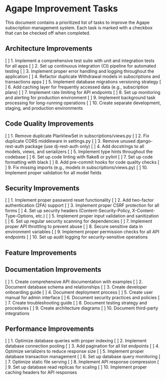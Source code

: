 # Agape Improvement Tasks

This document contains a prioritized list of tasks to improve the Agape subscription management system. Each task is marked with a checkbox that can be checked off when completed.

## Architecture Improvements

[ ] 1. Implement a comprehensive test suite with unit and integration tests for all apps
[ ] 2. Set up continuous integration (CI) pipeline for automated testing
[ ] 3. Implement proper error handling and logging throughout the application
[ ] 4. Refactor duplicate Withdrawal models in subscriptions and transactions apps
[ ] 5. Implement database migrations versioning strategy
[ ] 6. Add caching layer for frequently accessed data (e.g., subscription plans)
[ ] 7. Implement rate limiting for API endpoints
[ ] 8. Set up monitoring and alerting for production environment
[ ] 9. Implement background task processing for long-running operations
[ ] 10. Create separate development, staging, and production environments

## Code Quality Improvements

[ ] 1. Remove duplicate PlanViewSet in subscriptions/views.py
[ ] 2. Fix duplicate CORS middleware in settings.py
[ ] 3. Remove unused django-rest-auth package (use dj-rest-auth only)
[ ] 4. Add docstrings to all models, views, and serializers
[ ] 5. Implement type hints throughout the codebase
[ ] 6. Set up code linting with flake8 or pylint
[ ] 7. Set up code formatting with black
[ ] 8. Add pre-commit hooks for code quality checks
[ ] 9. Fix missing imports (e.g., models in subscriptions/views.py)
[ ] 10. Implement proper validation for all model fields

## Security Improvements

[ ] 1. Implement proper password reset functionality
[ ] 2. Add two-factor authentication (2FA) support
[ ] 3. Implement proper CSRF protection for all forms
[ ] 4. Set up security headers (Content-Security-Policy, X-Content-Type-Options, etc.)
[ ] 5. Implement proper input validation and sanitization
[ ] 6. Set up regular security scanning for dependencies
[ ] 7. Implement proper API throttling to prevent abuse
[ ] 8. Secure sensitive data in environment variables
[ ] 9. Implement proper permission checks for all API endpoints
[ ] 10. Set up audit logging for security-sensitive operations

## Feature Improvements

[//]: # ([ ] 1. Implement email notifications for important events)

[//]: # ([ ] 2. Add support for multiple payment gateways)

[//]: # ([ ] 3. Implement subscription renewal process)

[//]: # ([ ] 4. Add reporting and analytics dashboard)

[//]: # ([ ] 5. Implement user profile management)

[//]: # ([ ] 6. Add support for subscription plan changes)

[//]: # ([ ] 7. Implement proper invoice generation)

[//]: # ([ ] 8. Add support for promotional codes and discounts)

[//]: # ([ ] 9. Implement subscription cancellation and refund process)

[//]: # ([ ] 10. Add support for multiple currencies)

## Documentation Improvements

[ ] 1. Create comprehensive API documentation with examples
[ ] 2. Document database schema and relationships
[ ] 3. Create developer onboarding guide
[ ] 4. Document deployment process
[ ] 5. Create user manual for admin interface
[ ] 6. Document security practices and policies
[ ] 7. Create troubleshooting guide
[ ] 8. Document testing strategy and procedures
[ ] 9. Create architecture diagrams
[ ] 10. Document third-party integrations

## Performance Improvements

[ ] 1. Optimize database queries with proper indexing
[ ] 2. Implement database connection pooling
[ ] 3. Add pagination for all list endpoints
[ ] 4. Optimize serializers to reduce response size
[ ] 5. Implement proper database transaction management
[ ] 6. Set up database query monitoring
[ ] 7. Optimize static file serving
[ ] 8. Implement API response compression
[ ] 9. Set up database read replicas for scaling
[ ] 10. Implement proper caching headers for API responses
